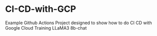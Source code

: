 # CI-CD-with-GCP
Example Github Actions Project designed to show how to do CI CD with Google Cloud Training LLaMA3 8b-chat
